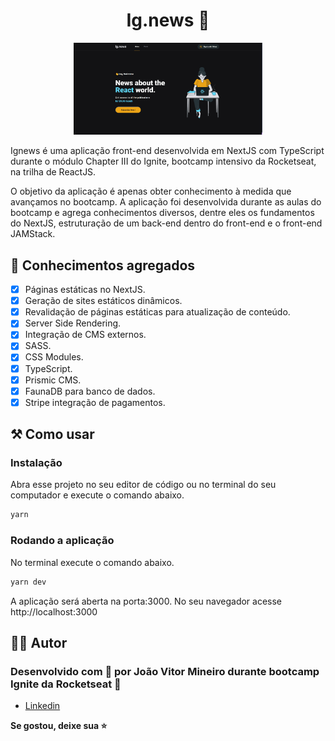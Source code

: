 <h1 align="center">Ig.news 📰</h1>

<p align="center">
  <img alt="ig.news" src="public/IGNEWS.gif" width="60%">
</p>

<p>Ignews é uma aplicação front-end desenvolvida em NextJS com TypeScript durante o módulo Chapter III do Ignite, bootcamp intensivo da Rocketseat, na trilha de ReactJS.</p>
<P>O objetivo da aplicação é apenas obter conhecimento à medida que avançamos no bootcamp. A aplicação foi desenvolvida durante as aulas do bootcamp e agrega conhecimentos diversos, dentre eles os fundamentos do NextJS, estruturação de um back-end dentro do front-end e o front-end JAMStack.</p>

<h2>🎯 Conhecimentos agregados</h2>

- [x]  Páginas estáticas no NextJS.
- [x]  Geração de sites estáticos dinâmicos.
- [x]  Revalidação de páginas estáticas para atualização de conteúdo.
- [x]  Server Side Rendering.
- [x]  Integração de CMS externos.
- [x]  SASS.
- [x]  CSS Modules.
- [x]  TypeScript.
- [x]  Prismic CMS.
- [x]  FaunaDB para banco de dados.
- [x]  Stripe integração de pagamentos.

<h2>⚒️ Como usar</h2>
<h3>Instalação</h3>
<p>Abra esse projeto no seu editor de código ou no terminal do seu computador e execute o comando abaixo.</p>

```sh
yarn
```

<h3>Rodando a aplicação</h3>
  <p>No terminal execute o comando abaixo.</p>

```sh
yarn dev
```

<p>A aplicação será aberta na porta:3000. No seu navegador acesse http://localhost:3000</p>

<h2 id="autor">🤵🏽 Autor</h2>

<h3>Desenvolvido com 💖 por João Vitor Mineiro durante bootcamp Ignite da Rocketseat 🚀 </h3>

* [Linkedin](https://www.linkedin.com/in/joao-vitor-souza-dos-reis-mineiro-72511915b/)

  
<strong align="center">Se gostou, deixe sua ⭐️</strong>
